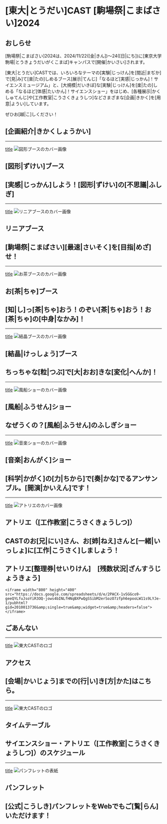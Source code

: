 
# [東大|とうだい]CAST [駒場祭|こまばさい]2024

## おしらせ

[駒場祭|こまばさい]2024は、2024/11/22([金|きん])〜24([日|にち])に[東京大学駒場|とうきょうだいがくこまば]キャンパスで[開催|かいさい]されます。

[東大|とうだい]CASTでは、いろいろなテーマの[実験|じっけん]を[間近|まぢか]で[見|み]て[楽|たの]しめるブース[展示|てんじ]「なるほど[実感|じっかん]！サイエンスミュージアム」と、[大規模|だいきぼ]な[実験|じっけん]を[楽|たの]しめる「なるほど[体感|たいかん]！サイエンスショー」をはじめ、[各種展示|かくしゅてんじ]や[工作教室|こうさくきょうしつ]などさまざまな[企画|きかく]を[用意|ようい]しています。

ぜひお[越|こ]しください！

## [企画紹介|きかくしょうかい]

---
[title](shape)
![図形ブースのカバー画像](/img/toppage/図形_top.png)
## [図形|ずけい]ブース
[実感|じっかん]しよう！[図形|ずけい]の[不思議|ふしぎ]
---
---
[title](linear)
![リニアブースのカバー画像](/img/toppage/リニア_top.png)
## リニアブース
[駒場祭|こまばさい][最速|さいそく]を[目指|めざ]せ！
---
---
[title](tea)
![お茶ブースのカバー画像](/img/toppage/お茶_top.png)
## お[茶|ちゃ]ブース
[知|し]っ[茶|ちゃ]おう！のぞい[茶|ちゃ]おう！お[茶|ちゃ]の[中身|なかみ]！
---
---
[title](crystal)
![結晶ブースのカバー画像](/img/toppage/結晶_top.png)
## [結晶|けっしょう]ブース
ちっちゃな[粒|つぶ]で[大|おお]きな[変化|へんか]！
---
---
[title](balloon)
![風船ショーのカバー画像](/img/toppage/風船_top.png)
## [風船|ふうせん]ショー
なぜうくの？[風船|ふうせん]のふしぎショー
---
---
[title](sound)
![音楽ショーのカバー画像](/img/toppage/音楽_top.png)
## [音楽|おんがく]ショー
[科学|かがく]の[力|ちから]で[奏|かな]でるアンサンブル。[開演|かいえん]です！
---
---
[title](atelier)
![アトリエのカバー画像](/img/toppage/アトリエ_top.png)
## アトリエ（[工作教室|こうさくきょうしつ]）
CASTのお[兄|にい]さん、お[姉|ねえ]さんと[一緒|いっしょ]に[工作|こうさく]しましょう！
---

## アトリエ[整理券|せいりけん]　[残数状況|ざんすうじょうきょう]

```
<iframe width="800" height="400" src="https://docs.google.com/spreadsheets/d/e/2PACX-1vSGGco9-geeQYLfuJsoYiR3OQ-jows4bINLfHNqBXPwQgSSibM2erSozO7zfph6epooLW11s9LYJe-1/pubhtml?gid=2010013736&amp;single=true&amp;widget=true&amp;headers=false"></iframe>
```

## ごあんない

---
[title](access)
![東大CASTのロゴ](/img/sponsors/utcast.gif)
## アクセス
[会場|かいじょう]までの[行|い]き[方|かた]はこちら。
---
---
[title](timetable)
![東大CASTのロゴ](/img/sponsors/utcast.gif)
## タイムテーブル
サイエンスショー・アトリエ（[工作教室|こうさくきょうしつ]）のスケジュール
---
---
[title](pamphlet)
![パンフレットの表紙](/img/pamphlet/パンフレット表紙.png)
## パンフレット
[公式|こうしき]パンフレットをWebでもご[覧|らん]いただけます！
---
